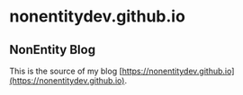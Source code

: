 # nonentitydev.github.io

## NonEntity Blog

This is the source of my blog [https://nonentitydev.github.io](https://nonentitydev.github.io).
